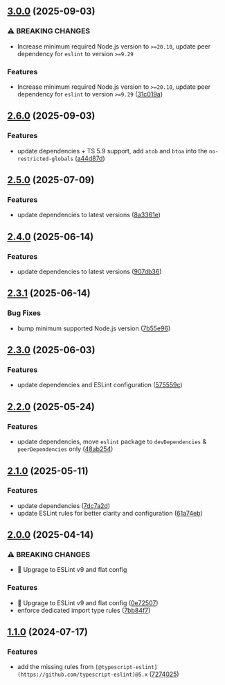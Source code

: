 ## [3.0.0](https://github.com/atomazing/eslint-config/compare/v2.6.0...v3.0.0) (2025-09-03)


### ⚠ BREAKING CHANGES

* Increase minimum required Node.js version to `>=20.10`, update peer dependency for `eslint` to version `>=9.29`

### Features

* Increase minimum required Node.js version to `>=20.10`, update peer dependency for `eslint` to version `>=9.29` ([31c019a](https://github.com/atomazing/eslint-config/commit/31c019aaf65927a0d935610f413ad172d87d3e1a))

## [2.6.0](https://github.com/atomazing/eslint-config/compare/v2.5.0...v2.6.0) (2025-09-03)


### Features

* update dependencies + TS 5.9 support, add `atob` and `btoa` into the `no-restricted-globals` ([a44d87d](https://github.com/atomazing/eslint-config/commit/a44d87d772873b2a736c0feef8048b3f3ee3848b))

## [2.5.0](https://github.com/atomazing/eslint-config/compare/v2.4.0...v2.5.0) (2025-07-09)


### Features

* update dependencies to latest versions ([8a3361e](https://github.com/atomazing/eslint-config/commit/8a3361e4c1b9d2040f0f2b2695f632d80ea3b508))

## [2.4.0](https://github.com/atomazing/eslint-config/compare/v2.3.1...v2.4.0) (2025-06-14)


### Features

* update dependencies to latest versions ([907db36](https://github.com/atomazing/eslint-config/commit/907db36165f1956496c5a929f1307f3f1beffa7c))

## [2.3.1](https://github.com/atomazing/eslint-config/compare/v2.3.0...v2.3.1) (2025-06-14)


### Bug Fixes

* bump minimum supported Node.js version ([7b55e96](https://github.com/atomazing/eslint-config/commit/7b55e9636f220b678662253c1e3811f1aa77ebb8))

## [2.3.0](https://github.com/atomazing/eslint-config/compare/v2.2.0...v2.3.0) (2025-06-03)


### Features

* update dependencies and ESLint configuration ([575559c](https://github.com/atomazing/eslint-config/commit/575559cc5a17adf48f27ebde7c35ece46beaaeae))

## [2.2.0](https://github.com/atomazing/eslint-config/compare/v2.1.0...v2.2.0) (2025-05-24)


### Features

* update dependencies, move `eslint` package to `devDependencies` & `peerDependencies` only ([48ab254](https://github.com/atomazing/eslint-config/commit/48ab254b96596a5178d1761818c7002c309a150e))

## [2.1.0](https://github.com/atomazing/eslint-config/compare/v2.0.0...v2.1.0) (2025-05-11)


### Features

* update dependencies ([7dc7a2d](https://github.com/atomazing/eslint-config/commit/7dc7a2da60a44d5b8715aef555ba0a5fce6de72f))
* update ESLint rules for better clarity and configuration ([61a74eb](https://github.com/atomazing/eslint-config/commit/61a74eb11c05e6f53b38f4d46555b49cdba23300))

## [2.0.0](https://github.com/atomazing/eslint-config/compare/v1.1.0...v2.0.0) (2025-04-14)


### ⚠ BREAKING CHANGES

* :rocket: Upgrage to ESLint v9 and flat config

### Features

* :rocket: Upgrage to ESLint v9 and flat config ([0e72507](https://github.com/atomazing/eslint-config/commit/0e72507e9dcbc6d18ad0bafc50af3672e68a9f73))
* enforce dedicated import type rules ([7bb84f7](https://github.com/atomazing/eslint-config/commit/7bb84f7f214191d333ab6da1d6c45d743cafb690))

## [1.1.0](https://github.com/atomazing/eslint-config/compare/v1.0.5...v1.1.0) (2024-07-17)

### Features

- add the missing rules from `[@typescript-eslint](https://github.com/typescript-eslint)@5.x` ([7274025](https://github.com/atomazing/eslint-config/commit/72740250e8071ef1fbe92df66172579f7a40c912))
